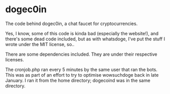 dogec0in
========

The code behind dogec0in, a chat faucet for cryptocurrencies.

Yes, I know, some of this code is kinda bad (especially the website!), and there's some dead code included, but as with whatsdoge, I've put the stuff I wrote under the MIT license, so..

There are some dependencies included. They are under their respective licenses.

The cronjob.php ran every 5 minutes by the same user that ran the bots. This was as part of an effort to try to optimise wowsuchdoge back in late January. I ran it from the home directory; dogecoind was in the same directory.